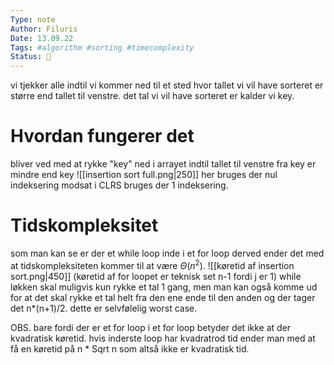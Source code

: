 ```yaml
---
Type: note
Author: Filuris
Date: 13.09.22
Tags: #algorithm #sorting #timecomplexity
Status: 📝
---
```

vi tjekker alle indtil vi kommer ned til et sted hvor tallet vi vil have sorteret er større end tallet til venstre. det tal vi vil have sorteret er kalder vi key.
# Hvordan fungerer det
bliver ved med at rykke "key" ned i arrayet indtil tallet til venstre fra key er mindre end key
![[insertion sort full.png|250]]
her bruges der nul indeksering modsat i CLRS bruges der 1 indeksering.
# Tidskompleksitet 
som man kan se er der et while loop inde i et for loop derved ender det med at tidskompleksiteten kommer til at være $\Theta(n^2)$.
![[køretid af insertion sort.png|450]]
(køretid af for loopet er teknisk set n-1 fordi j er 1)
while løkken skal muligvis kun rykke et tal 1 gang, men man kan også komme ud for at det skal rykke et tal helt fra den ene ende til den anden og der tager det n*(n+1)/2. dette er selvfølelig worst case. 

OBS. 
bare fordi der er et for loop i et for loop betyder det ikke at der kvadratisk køretid. hvis inderste loop har kvadratrod tid ender man med at få en køretid på n * Sqrt n som altså ikke er kvadratisk tid. 
